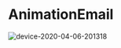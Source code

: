 # AnimationEmail

![device-2020-04-06-201318](https://user-images.githubusercontent.com/52622713/78565149-ab4a3600-7847-11ea-9fd7-29c6ef4b49e6.gif)
